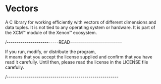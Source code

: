 # Vectors
A C library for working efficiently with vectors of different dimensions and data tuples. It is not tied to any operating system or hardware. It is part of the XCM™ module of the Xenon™ ecosystem. 

/--------------------------READ--------------------------

If you run, modify, or distribute the program,  
it means that you accept the license supplied  and confirm that you have read it carefully.
Until then, please read the license in the LICENSE file carefully.

/-------------------------------------------------------- 
